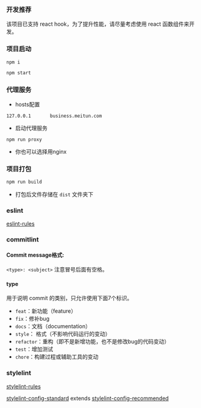 ### 开发推荐
该项目已支持 react hook，为了提升性能，请尽量考虑使用 react 函数组件来开发。


### 项目启动
```bash
npm i
```

```bash
npm start
```

### 代理服务
- hosts配置
```
127.0.0.1		business.meitun.com
```
- 启动代理服务
```
npm run proxy
```
- 你也可以选择用nginx

### 项目打包
```bash
npm run build
```

* 打包后文件存储在 `dist` 文件夹下

### eslint

[eslint-rules](https://eslint.org/docs/rules/)


### commitlint

#### Commit message格式:
`<type>: <subject>`
注意冒号后面有空格。

#### type
用于说明 commit 的类别，只允许使用下面7个标识。

* `feat`：新功能（feature）
* `fix`：修补bug
* `docs`：文档（documentation）
* `style`： 格式（不影响代码运行的变动）
* `refactor`：重构（即不是新增功能，也不是修改bug的代码变动）
* `test`：增加测试
* `chore`：构建过程或辅助工具的变动


### stylelint

[stylelint-rules](https://stylelint.io/user-guide/rules/)

[stylelint-config-standard](https://github.com/stylelint/stylelint-config-standard/blob/9efccc5bb3e5faf57bf99b36b3bd7c8256b66a09/index.js) extends [stylelint-config-recommended](https://github.com/stylelint/stylelint-config-recommended/blob/master/index.js)
